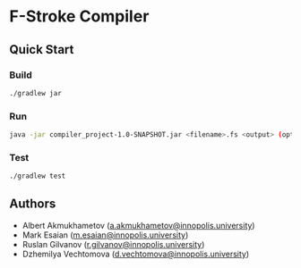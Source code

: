 # F-Stroke Compiler
## Quick Start
### Build
```bash
./gradlew jar
```

### Run
```bash
java -jar compiler_project-1.0-SNAPSHOT.jar <filename>.fs <output> (optional)
```

### Test
```bash
./gradlew test
```

## Authors
- Albert Akmukhametov (a.akmukhametov@innopolis.university)
- Mark Esaian (m.esaian@innopolis.university)
- Ruslan Gilvanov (r.gilvanov@innopolis.university)
- Dzhemilya Vechtomova (d.vechtomova@innopolis.university)
